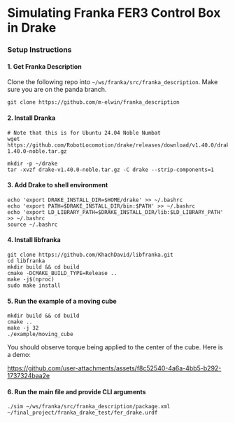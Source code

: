 # Simulating Franka FER3 Control Box in Drake

### Setup Instructions

#### 1. Get Franka Description
Clone the following repo into `~/ws/franka/src/franka_description`. Make sure you are on the panda branch. 

```
git clone https://github.com/m-elwin/franka_description
```

#### 2. Install Dranka

```
# Note that this is for Ubuntu 24.04 Noble Numbat
wget https://github.com/RobotLocomotion/drake/releases/download/v1.40.0/drake-1.40.0-noble.tar.gz

mkdir -p ~/drake
tar -xvzf drake-v1.40.0-noble.tar.gz -C drake --strip-components=1
```

#### 3. Add Drake to shell environment
```
echo 'export DRAKE_INSTALL_DIR=$HOME/drake' >> ~/.bashrc
echo 'export PATH=$DRAKE_INSTALL_DIR/bin:$PATH' >> ~/.bashrc
echo 'export LD_LIBRARY_PATH=$DRAKE_INSTALL_DIR/lib:$LD_LIBRARY_PATH' >> ~/.bashrc
source ~/.bashrc
```

#### 4. Install libfranka
```
git clone https://github.com/KhachDavid/libfranka.git
cd libfranka
mkdir build && cd build
cmake -DCMAKE_BUILD_TYPE=Release ..
make -j$(nproc)
sudo make install
```

#### 5. Run the example of a moving cube

```
mkdir build && cd build
cmake ..
make -j 32
./example/moving_cube
```

You should observe torque being applied to the center of the cube. Here is a demo:



https://github.com/user-attachments/assets/f8c52540-4a6a-4bb5-b292-1737324baa2e

#### 6. Run the main file and provide CLI arguments
```
./sim ~/ws/franka/src/franka_description/package.xml ~/final_project/franka_drake_test/fer_drake.urdf
```